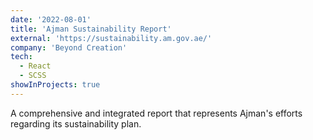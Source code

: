 ```yaml
---
date: '2022-08-01'
title: 'Ajman Sustainability Report'
external: 'https://sustainability.am.gov.ae/'
company: 'Beyond Creation'
tech:
  - React
  - SCSS
showInProjects: true
---
```


A comprehensive and integrated report that represents Ajman's efforts regarding its sustainability plan.
